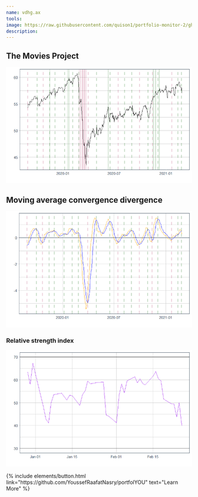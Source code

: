 ```yaml
---
name: vdhg.ax
tools:
image: https://raw.githubusercontent.com/quison1/portfolio-monitor-2/gh-pages/_assets/vdhg-medium-price.png
description:
---
```


## The Movies Project

![preview](https://raw.githubusercontent.com/quison1/portfolio-monitor-2/gh-pages/_assets/vdhg-medium-price.png)

## Moving average convergence divergence

![search](https://raw.githubusercontent.com/quison1/portfolio-monitor-2/gh-pages/_assets/vdhg-medium-macd.png)

### Relative strength index

![search](https://raw.githubusercontent.com/quison1/portfolio-monitor-2/gh-pages/_assets/vdhg-medium-rsi.png)

<p class="text-center">
{% include elements/button.html link="https://github.com/YoussefRaafatNasry/portfolYOU" text="Learn More" %}
</p>